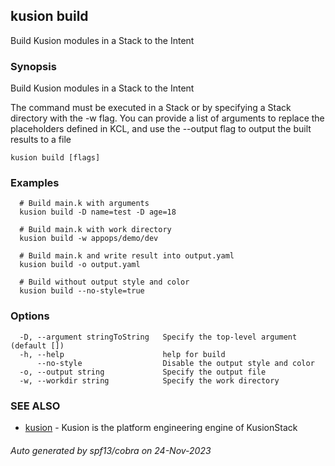 ## kusion build

Build Kusion modules in a Stack to the Intent

### Synopsis

Build Kusion modules in a Stack to the Intent

 The command must be executed in a Stack or by specifying a Stack directory with the -w flag. You can provide a list of arguments to replace the placeholders defined in KCL, and use the --output flag to output the built results to a file

```
kusion build [flags]
```

### Examples

```
  # Build main.k with arguments
  kusion build -D name=test -D age=18
  
  # Build main.k with work directory
  kusion build -w appops/demo/dev
  
  # Build main.k and write result into output.yaml
  kusion build -o output.yaml
  
  # Build without output style and color
  kusion build --no-style=true
```

### Options

```
  -D, --argument stringToString   Specify the top-level argument (default [])
  -h, --help                      help for build
      --no-style                  Disable the output style and color
  -o, --output string             Specify the output file
  -w, --workdir string            Specify the work directory
```

### SEE ALSO

* [kusion](kusion.md)	 - Kusion is the platform engineering engine of KusionStack

###### Auto generated by spf13/cobra on 24-Nov-2023
